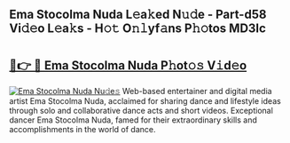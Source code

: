 ## Ema Stocolma Nuda L𝚎a𝚔ed N𝚞𝚍e - Part-d58 Vi𝚍𝚎o L𝚎a𝚔s - H𝚘𝚝 O𝚗𝚕yf𝚊ns P𝚑𝚘tos MD3Ic

# <h2><a href="http://kf05vl.oniu.top/?m=Ema+Stocolma+Nuda">🔗👉 🔴 Ema Stocolma Nuda P𝚑ot𝚘𝚜 V𝚒d𝚎o</a></h2>

[![Ema Stocolma Nuda Nu𝚍e𝚜](https://i.imgur.com/0qMVB7G.gif)](http://kf05vl.oniu.top/?m=Ema+Stocolma+Nuda)
Web-based entertainer and digital media artist Ema Stocolma Nuda, acclaimed for sharing dance and lifestyle ideas through solo and collaborative dance acts and short videos. Exceptional dancer Ema Stocolma Nuda, famed for their extraordinary skills and accomplishments in the world of dance.  
